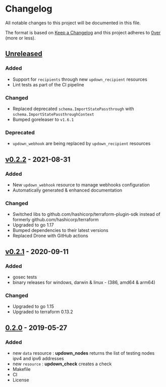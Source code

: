 # Changelog

All notable changes to this project will be documented in this file.

The format is based on [Keep a Changelog](http://keepachangelog.com/en/1.0.0/)
and this project adheres to [0ver](https://0ver.org) (more or less).

## [Unreleased]

### Added

- Support for `recipients` through new `updown_recipient` resources
- Lint tests as part of the CI pipeline

### Changed

- Replaced deprecated `schema.ImportStatePassthrough` with `schema.ImportStatePassthroughContext`
- Bumped goreleaser to `v1.6.1`

### Deprecated

- `updown_webhook` are being replaced by `updown_recipient` resources

## [v0.2.2] - 2021-08-31

### Added

- New `updown_webhook` resource to manage webhooks configuration
- Automatically generated & enhanced documentation

### Changed

- Switched libs to github.com/hashicorp/terraform-plugin-sdk instead of formerly github.com/hashicorp/terraform
- Upgraded to go 1.17
- Bumped dependencies to their latest versions
- Replaced Drone with GitHub actions

## [v0.2.1] - 2020-09-11

### Added

- gosec tests
- binary releases for windows, darwin & linux - (386, amd64 & arm64)

### Changed

- Upgraded to go 1.15
- Upgraded to terraform 0.13.2

## [0.2.0] - 2019-05-27

### Added

- new `data` resource : **updown_nodes** returns the list of testing nodes ipv4 and ipv6 addresses
- new `resource` : **updown_check** creates a check
- Makefile
- CI
- License

[Unreleased]: https://github.com/mvisonneau/terraform-provider-updown/compare/v0.2.2...HEAD
[v0.2.2]: https://github.com/mvisonneau/terraform-provider-updown/tree/v0.2.2
[v0.2.1]: https://github.com/mvisonneau/terraform-provider-updown/tree/v0.2.1
[0.2.0]: https://github.com/mvisonneau/terraform-provider-updown/tree/0.2.0
